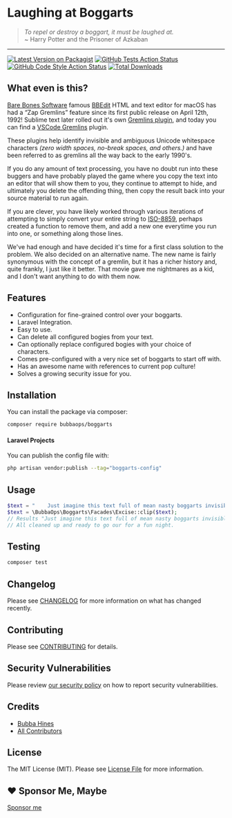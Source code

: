 # Laughing at Boggarts

> _To repel or destroy a boggart, it must be laughed at._ <br>
> ~ Harry Potter and the Prisoner of Azkaban
____
[![Latest Version on Packagist](https://img.shields.io/packagist/v/bubbaops/boggarts.svg?style=flat-square)](https://packagist.org/packages/bubbaops/boggarts)
[![GitHub Tests Action Status](https://img.shields.io/github/actions/workflow/status/bubbaops/boggarts/run-tests.yml?branch=main&label=tests&style=flat-square)](https://github.com/bubbaops/boggarts/actions?query=workflow%3Arun-tests+branch%3Amain)
[![GitHub Code Style Action Status](https://img.shields.io/github/actions/workflow/status/bubbaops/boggarts/fix-php-code-style-issues.yml?branch=main&label=code%20style&style=flat-square)](https://github.com/bubbaops/boggarts/actions?query=workflow%3A"Fix+PHP+code+style+issues"+branch%3Amain)
[![Total Downloads](https://img.shields.io/packagist/dt/bubbaops/boggarts.svg?style=flat-square)](https://packagist.org/packages/bubbaops/boggarts)

## What even is this?

[Bare Bones Software](http://www.barebones.com/) famous [BBEdit](http://www.barebones.com/products/bbedit/) HTML and
text editor for macOS has had a “Zap Gremlins” feature since its first public release on April 12th, 1992! Sublime text
later rolled out it's own [Gremlins plugin](https://packagecontrol.io/packages/Gremlins), and today you can find
a [VSCode Gremlins](https://packagecontrol.io/packages/Gremlins) plugin.

These plugins help identify invisible and ambiguous Unicode whitespace characters _(zero width spaces, no-break spaces,
and others.)_ and have been referred to as gremlins all the way back to the early 1990's.

If you do any amount of text processing, you have no doubt run into these buggers and have probably played the game
where
you copy the text into an editor that will show them to you, they continue to attempt to hide, and ultimately you delete
the offending thing, then copy the result back into your source material to run again.

If you are clever, you have likely worked through various iterations of attempting to simply convert your entire string
to [ISO-8859](https://en.wikipedia.org/wiki/ISO/IEC_8859-1), perhaps created a function to remove them, and add a new
one everytime you run into one, or something along those lines.

We've had enough and have decided it's time for a first class solution to the problem. We also decided on an alternative
name. The new name is fairly synonymous with the concept of a gremlin, but it has a richer history and, quite frankly, I
just like it better. That movie gave me nightmares as a kid, and I don't want anything to do with them now.

## Features

* Configuration for fine-grained control over your boggarts.
* Laravel Integration.
* Easy to use.
* Can delete all configured bogies from your text.
* Can optionally replace configured bogies with your choice of characters.
* Comes pre-configured with a very nice set of boggarts to start off with.
* Has an awesome name with references to current pop culture!
* Solves a growing security issue for you.

## Installation

You can install the package via composer:

```bash
composer require bubbaops/boggarts
```

#### Laravel Projects

You can publish the config file with:

```bash
php artisan vendor:publish --tag="boggarts-config"
```

## Usage

```php
$text = "    Just imagine this text full of mean nasty boggarts invisible to you!       ";
$text = \BubbaOps\Boggarts\Facades\Excise::clip($text);
// Results "Just imagine this text full of mean nasty boggarts invisible to you!" 
// All cleaned up and ready to go our for a fun night.
```

## Testing

```bash
composer test
```

## Changelog

Please see [CHANGELOG](CHANGELOG.md) for more information on what has changed recently.

## Contributing

Please see [CONTRIBUTING](CONTRIBUTING.md) for details.

## Security Vulnerabilities

Please review [our security policy](../../security/policy) on how to report security vulnerabilities.

## Credits

- [Bubba Hines](https://github.com/BubbaOps)
- [All Contributors](../../contributors)

## License

The MIT License (MIT). Please see [License File](LICENSE.md) for more information.

## :heart: Sponsor Me, Maybe

[Sponsor me](https://github.com/sponsors/bubba-h57)
